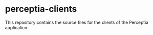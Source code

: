 # perceptia-clients
This repository contains the source files for the clients of the Perceptia application. 
